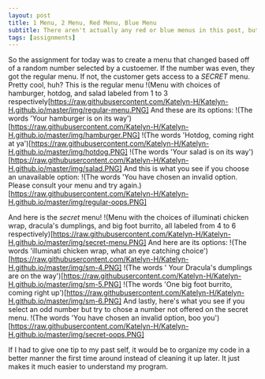 ```yaml
---
layout: post
title: 1 Menu, 2 Menu, Red Menu, Blue Menu
subtitle: There aren't actually any red or blue menus in this post, but the ones you will see are qutie odd...
tags: [assignments]
---
```

So the assignment for today was to create a menu that changed based off of a random number selected by a custoemer. If the number was even, they got the regular menu. If not, the customer gets access to a *SECRET* menu. Pretty cool, huh?
This is the regular menu
!(Menu with choices of hamburger, hotdog, and salad labeled from 1 to 3 respectively[https://raw.githubusercontent.com/Katelyn-H/Katelyn-H.github.io/master/img/regular-menu.PNG]
And these are its options: 
!(The words 'Your hamburger is on its way')[https://raw.githubusercontent.com/Katelyn-H/Katelyn-H.github.io/master/img/hamburger.PNG]
!(The words 'Hotdog, coming right at ya')[https://raw.githubusercontent.com/Katelyn-H/Katelyn-H.github.io/master/img/hotdog.PNG]
!(The words 'Your salad is on its way')[https://raw.githubusercontent.com/Katelyn-H/Katelyn-H.github.io/master/img/salad.PNG]
And this is what you see if you choose an unavailable option: 
!(The words 'You have chosen an invalid option. Please consult your menu and try again.)[https://raw.githubusercontent.com/Katelyn-H/Katelyn-H.github.io/master/img/regular-oops.PNG]
 
 And here is the *secret* menu! 
 !(Menu with the choices of illuminati chicken wrap, dracula's dumplings, and big foot burrito, all labeled from 4 to 6 respectively)[https://raw.githubusercontent.com/Katelyn-H/Katelyn-H.github.io/master/img/secret-menu.PNG]
 And here are its options: 
 !(The words 'illuminati chicken wrap, what an eye catching choice')[https://raw.githubusercontent.com/Katelyn-H/Katelyn-H.github.io/master/img/sm-4.PNG]
 !(The words ' Your Dracula's dumplings are on the way')[https://raw.githubusercontent.com/Katelyn-H/Katelyn-H.github.io/master/img/sm-5.PNG]
 !(The words 'One big foot burrito, coming right up')[https://raw.githubusercontent.com/Katelyn-H/Katelyn-H.github.io/master/img/sm-6.PNG]
 And lastly, here's what you see if you select an odd number but try to chose a number not offered on the secret menu. 
 !(The words 'You have chosen an invalid option, boo you')[https://raw.githubusercontent.com/Katelyn-H/Katelyn-H.github.io/master/img/secret-oops.PNG]
  
  If I had to give one tip to my past self, it would be to organize my code in a better manner the first time around instead of cleaning it up later. It just makes it much easier to understand my program.
 
